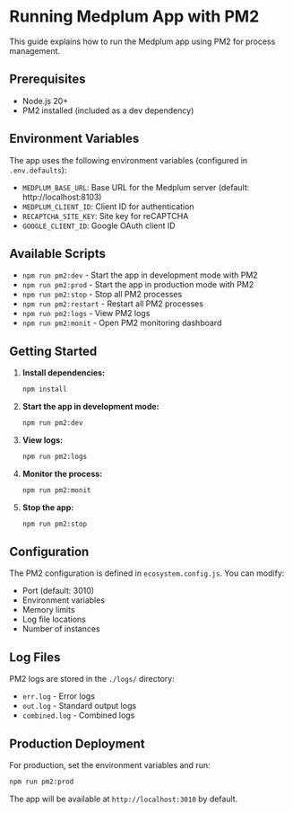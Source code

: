 # Running Medplum App with PM2

This guide explains how to run the Medplum app using PM2 for process management.

## Prerequisites

- Node.js 20+
- PM2 installed (included as a dev dependency)

## Environment Variables

The app uses the following environment variables (configured in `.env.defaults`):

- `MEDPLUM_BASE_URL`: Base URL for the Medplum server (default: http://localhost:8103)
- `MEDPLUM_CLIENT_ID`: Client ID for authentication
- `RECAPTCHA_SITE_KEY`: Site key for reCAPTCHA
- `GOOGLE_CLIENT_ID`: Google OAuth client ID

## Available Scripts

- `npm run pm2:dev` - Start the app in development mode with PM2
- `npm run pm2:prod` - Start the app in production mode with PM2
- `npm run pm2:stop` - Stop all PM2 processes
- `npm run pm2:restart` - Restart all PM2 processes
- `npm run pm2:logs` - View PM2 logs
- `npm run pm2:monit` - Open PM2 monitoring dashboard

## Getting Started

1. **Install dependencies:**

   ```bash
   npm install
   ```

2. **Start the app in development mode:**

   ```bash
   npm run pm2:dev
   ```

3. **View logs:**

   ```bash
   npm run pm2:logs
   ```

4. **Monitor the process:**

   ```bash
   npm run pm2:monit
   ```

5. **Stop the app:**
   ```bash
   npm run pm2:stop
   ```

## Configuration

The PM2 configuration is defined in `ecosystem.config.js`. You can modify:

- Port (default: 3010)
- Environment variables
- Memory limits
- Log file locations
- Number of instances

## Log Files

PM2 logs are stored in the `./logs/` directory:

- `err.log` - Error logs
- `out.log` - Standard output logs
- `combined.log` - Combined logs

## Production Deployment

For production, set the environment variables and run:

```bash
npm run pm2:prod
```

The app will be available at `http://localhost:3010` by default.
